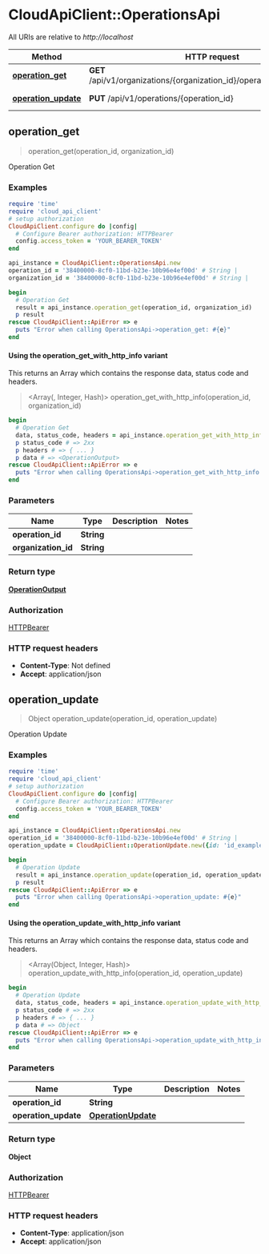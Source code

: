 # CloudApiClient::OperationsApi

All URIs are relative to *http://localhost*

| Method | HTTP request | Description |
| ------ | ------------ | ----------- |
| [**operation_get**](OperationsApi.md#operation_get) | **GET** /api/v1/organizations/{organization_id}/operations/{operation_id} | Operation Get |
| [**operation_update**](OperationsApi.md#operation_update) | **PUT** /api/v1/operations/{operation_id} | Operation Update |


## operation_get

> <OperationOutput> operation_get(operation_id, organization_id)

Operation Get

### Examples

```ruby
require 'time'
require 'cloud_api_client'
# setup authorization
CloudApiClient.configure do |config|
  # Configure Bearer authorization: HTTPBearer
  config.access_token = 'YOUR_BEARER_TOKEN'
end

api_instance = CloudApiClient::OperationsApi.new
operation_id = '38400000-8cf0-11bd-b23e-10b96e4ef00d' # String | 
organization_id = '38400000-8cf0-11bd-b23e-10b96e4ef00d' # String | 

begin
  # Operation Get
  result = api_instance.operation_get(operation_id, organization_id)
  p result
rescue CloudApiClient::ApiError => e
  puts "Error when calling OperationsApi->operation_get: #{e}"
end
```

#### Using the operation_get_with_http_info variant

This returns an Array which contains the response data, status code and headers.

> <Array(<OperationOutput>, Integer, Hash)> operation_get_with_http_info(operation_id, organization_id)

```ruby
begin
  # Operation Get
  data, status_code, headers = api_instance.operation_get_with_http_info(operation_id, organization_id)
  p status_code # => 2xx
  p headers # => { ... }
  p data # => <OperationOutput>
rescue CloudApiClient::ApiError => e
  puts "Error when calling OperationsApi->operation_get_with_http_info: #{e}"
end
```

### Parameters

| Name | Type | Description | Notes |
| ---- | ---- | ----------- | ----- |
| **operation_id** | **String** |  |  |
| **organization_id** | **String** |  |  |

### Return type

[**OperationOutput**](OperationOutput.md)

### Authorization

[HTTPBearer](../README.md#HTTPBearer)

### HTTP request headers

- **Content-Type**: Not defined
- **Accept**: application/json


## operation_update

> Object operation_update(operation_id, operation_update)

Operation Update

### Examples

```ruby
require 'time'
require 'cloud_api_client'
# setup authorization
CloudApiClient.configure do |config|
  # Configure Bearer authorization: HTTPBearer
  config.access_token = 'YOUR_BEARER_TOKEN'
end

api_instance = CloudApiClient::OperationsApi.new
operation_id = '38400000-8cf0-11bd-b23e-10b96e4ef00d' # String | 
operation_update = CloudApiClient::OperationUpdate.new({id: 'id_example', status: CloudApiClient::OperationStatus::FAILED}) # OperationUpdate | 

begin
  # Operation Update
  result = api_instance.operation_update(operation_id, operation_update)
  p result
rescue CloudApiClient::ApiError => e
  puts "Error when calling OperationsApi->operation_update: #{e}"
end
```

#### Using the operation_update_with_http_info variant

This returns an Array which contains the response data, status code and headers.

> <Array(Object, Integer, Hash)> operation_update_with_http_info(operation_id, operation_update)

```ruby
begin
  # Operation Update
  data, status_code, headers = api_instance.operation_update_with_http_info(operation_id, operation_update)
  p status_code # => 2xx
  p headers # => { ... }
  p data # => Object
rescue CloudApiClient::ApiError => e
  puts "Error when calling OperationsApi->operation_update_with_http_info: #{e}"
end
```

### Parameters

| Name | Type | Description | Notes |
| ---- | ---- | ----------- | ----- |
| **operation_id** | **String** |  |  |
| **operation_update** | [**OperationUpdate**](OperationUpdate.md) |  |  |

### Return type

**Object**

### Authorization

[HTTPBearer](../README.md#HTTPBearer)

### HTTP request headers

- **Content-Type**: application/json
- **Accept**: application/json

